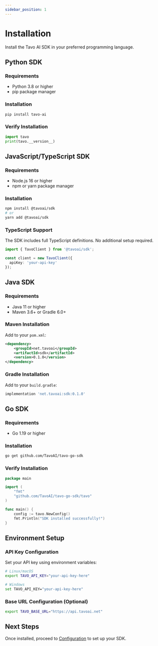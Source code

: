 ```yaml
---
sidebar_position: 1
---
```


# Installation

Install the Tavo AI SDK in your preferred programming language.

## Python SDK

### Requirements
- Python 3.8 or higher
- pip package manager

### Installation

```bash
pip install tavo-ai
```

### Verify Installation

```python
import tavo
print(tavo.__version__)
```

## JavaScript/TypeScript SDK

### Requirements
- Node.js 16 or higher
- npm or yarn package manager

### Installation

```bash
npm install @tavoai/sdk
# or
yarn add @tavoai/sdk
```

### TypeScript Support

The SDK includes full TypeScript definitions. No additional setup required.

```typescript
import { TavoClient } from '@tavoai/sdk';

const client = new TavoClient({
  apiKey: 'your-api-key'
});
```

## Java SDK

### Requirements
- Java 11 or higher
- Maven 3.6+ or Gradle 6.0+

### Maven Installation

Add to your `pom.xml`:

```xml
<dependency>
    <groupId>net.tavoai</groupId>
    <artifactId>sdk</artifactId>
    <version>0.1.0</version>
</dependency>
```

### Gradle Installation

Add to your `build.gradle`:

```gradle
implementation 'net.tavoai:sdk:0.1.0'
```

## Go SDK

### Requirements
- Go 1.19 or higher

### Installation

```bash
go get github.com/TavoAI/tavo-go-sdk
```

### Verify Installation

```go
package main

import (
    "fmt"
    "github.com/TavoAI/tavo-go-sdk/tavo"
)

func main() {
    config := tavo.NewConfig()
    fmt.Println("SDK installed successfully!")
}
```

## Environment Setup

### API Key Configuration

Set your API key using environment variables:

```bash
# Linux/macOS
export TAVO_API_KEY="your-api-key-here"

# Windows
set TAVO_API_KEY="your-api-key-here"
```

### Base URL Configuration (Optional)

```bash
export TAVO_BASE_URL="https://api.tavoai.net"
```

## Next Steps

Once installed, proceed to [Configuration](./configuration) to set up your SDK.